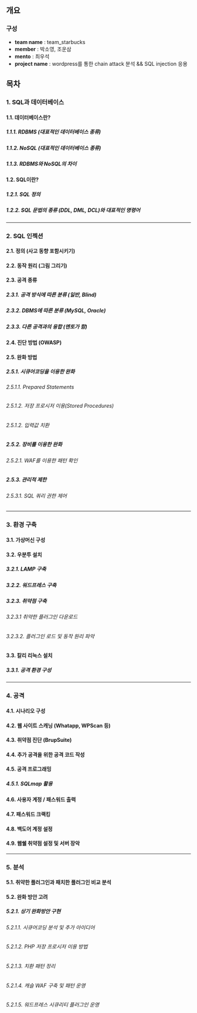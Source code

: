 
## 개요
### 구성
- __team name__ : team_starbucks
- __member__ : 박소영, 조운삼
- __mento__ : 최우석
- __project name__ : wordpress를 통한 chain attack 분석 && SQL injection 응용

## 목차

### 1. SQL과 데이터베이스
#### 1.1. 데이터베이스란?
##### 1.1.1. RDBMS (대표적인 데이터베이스 종류)
##### 1.1.2. NoSQL (대표적인 데이터베이스 종류)
##### 1.1.3. RDBMS와 NoSQL의 차이
#### 1.2. SQL이란?
##### 1.2.1. SQL 정의
##### 1.2.2. SQL 문법의 종류 (DDL, DML, DCL)와 대표적인 명령어

----------

### 2. SQL 인젝션
#### 2.1. 정의 (사고 동향 포함시키기)
#### 2.2. 동작 원리 (그림 그리기)
#### 2.3. 공격 종류
##### 2.3.1. 공격 방식에 따른 분류 (일반, Blind)
##### 2.3.2. DBMS에 따른 분류 (MySQL, Oracle)
##### 2.3.3. 다른 공격과의 융합 (멘토가 함)
#### 2.4. 진단 방법 (OWASP)
#### 2.5. 완화 방법
##### 2.5.1. 시큐어코딩을 이용한 완화
###### 2.5.1.1. Prepared Statements
###### 2.5.1.2. 저장 프로시저 이용(Stored Procedures)
###### 2.5.1.2. 입력값 치환
##### 2.5.2. 장비를 이용한 완화
###### 2.5.2.1. WAF를 이용한 패턴 확인
##### 2.5.3. 관리적 제한
###### 2.5.3.1. SQL 쿼리 권한 제어

----------

### 3. 환경 구축
#### 3.1. 가상머신 구성
#### 3.2. 우분투 설치
##### 3.2.1. LAMP 구축
##### 3.2.2. 워드프레스 구축
##### 3.2.3. 취약점 구축
###### 3.2.3.1 취약한 플러그인 다운로드
###### 3.2.3.2. 플러그인 로드 및 동작 원리 파악
#### 3.3. 칼리 리눅스 설치
##### 3.3.1. 공격 환경 구성

----------

### 4. 공격
#### 4.1. 시나리오 구성
#### 4.2. 웹 사이트 스캐닝 (Whatapp, WPScan 등)
#### 4.3. 취약점 진단 (BrupSuite)
#### 4.4. 추가 공격을 위한 공격 코드 작성
#### 4.5. 공격 프로그래밍
##### 4.5.1. SQLmap 활용
#### 4.6. 사용자 계정 / 패스워드 출력
#### 4.7. 패스워드 크랙킹
#### 4.8. 백도어 계정 설정
#### 4.9. 웹쉘 취약점 설정 및 서버 장악

----------

### 5. 분석
#### 5.1. 취약한 플러그인과 패치한 플러그인 비교 분석
#### 5.2. 완화 방안 고려
##### 5.2.1. 상기 완화방안 구현
###### 5.2.1.1. 시큐어코딩 분석 및 추가 아이디어
###### 5.2.1.2. PHP 저장 프로시저 이용 방법
###### 5.2.1.3. 치환 패턴 정리
###### 5.2.1.4. 캐슬 WAF 구축 및 패턴 운영
###### 5.2.1.5. 워드프레스 시큐리티 플러그인 운영

